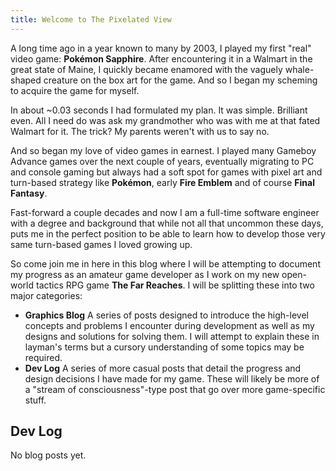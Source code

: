 ```yaml
---
title: Welcome to The Pixelated View
---
```


A long time ago in a year known to many by 2003, I played my first "real" video game: **Pokémon Sapphire**. After encountering it in a Walmart in the great state of Maine, I quickly became enamored with the vaguely whale-shaped creature on the box art for the game. And so I began my scheming to acquire the game for myself.

In about ~0.03 seconds I had formulated my plan. It was simple. Brilliant even. All I need do was ask my grandmother who was with me at that fated Walmart for it. The trick? My parents weren't with us to say no.

And so began my love of video games in earnest. I played many Gameboy Advance games over the next couple of years, eventually migrating to PC and console gaming but always had a soft spot for games with pixel art and turn-based strategy like **Pokémon**, early **Fire Emblem** and of course **Final Fantasy**.

Fast-forward a couple decades and now I am a full-time software engineer with a degree and background that while not all that uncommon these days, puts me in the perfect position to be able to learn how to develop those very same turn-based games I loved growing up.

So come join me in here in this blog where I will be attempting to document my progress as an amateur game developer as I work on my new open-world tactics RPG game **The Far Reaches**. I will be splitting these into two major categories:
- **Graphics Blog** A series of posts designed to introduce the high-level concepts and problems I encounter during development as well as my designs and solutions for solving them. I will attempt to explain these in layman's terms but a cursory understanding of some topics may be required.
- **Dev Log** A series of more casual posts that detail the progress and design decisions I have made for my game. These will likely be more of a "stream of consciousness"-type post that go over more game-specific stuff.

## Dev Log
No blog posts yet.


